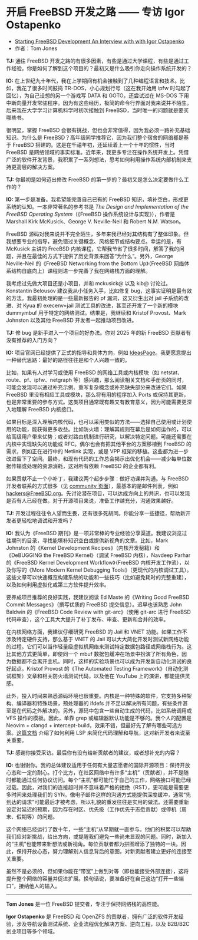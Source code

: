 # 开启 FreeBSD 开发之路 —— 专访 Igor Ostapenko

- [Starting FreeBSD Development An Interview with with Igor Ostapenko](https://freebsdfoundation.org/our-work/journal/browser-based-edition/embedded-2/interview-with-igor-ostapenko/)
- 作者：Tom Jones

**TJ:** 通往 FreeBSD 开发之路的有很多因素，有些是通过大学课程，有些是通过工作经验。你是如何了解到这个项目的？最初又是什么吸引你走向操作系统开发的？

**IO:** 在上世纪九十年代，我在上学期间有机会接触到了几种编程语言和技术。比如，我花了很多时间鼓捣 TR-DOS，小心规划行号（这在我开始用 ipfw 时勾起了回忆），为自己设想的另一个游戏写 DATA 和 GOTO，还尝试过在 MS-DOS 下用中断向量开发常驻程序。因为有这些经历，极简的命令行界面对我来说并不陌生。后来我在大学学习计算机科学时初次接触到 FreeBSD，当时唯一的问题就是要买哪些书。

很明显，掌握 FreeBSD 会很有挑战，但也会非常值得，因为我必须一路补充基础知识。为什么是 FreeBSD？高年级同学推荐它，因为我们整个宿舍的网络都是基于 FreeBSD 搭建的。这是在千禧年初，还延续着上一个十年的惯性，当时 FreeBSD 是网络领域的事实标准。近年来，我更多专注在操作系统开发上。凭借广泛的软件开发背景，我积累了一系列想法，思考如何利用操作系统内部机制来支持更高层的解决方案。

**TJ:** 你最初是如何迈出修改 FreeBSD 的第一步的？最初又是怎么决定要做什么工作的？

**IO:** 第一步是准备。我希望能完善自己已有的 FreeBSD 知识，填补空白，形成更系统的认知。一本非常著名的参考书是 *The Design and Implementation of the FreeBSD Operating System*（《FreeBSD 操作系统设计与实现》），作者是 Marshall Kirk McKusick、George V. Neville-Neil 和 Robert N.M. Watson。

FreeBSD 源码对我来说并不完全陌生，多年来我已经对其结构有了整体印象。但我想要专业的指导，避免错过关键概念、风格细节或结构要点。幸运的是，有 McKusick 主讲的 FreeBSD 内核课程，它帮我节省了很多时间，解答了我的问题，并且在最佳的方式下提供了历史背景来回答“为什么”。另外，George Neville-Neil 的《FreeBSD Networking from the Bottom Up》（FreeBSD 网络体系结构自底向上）课程则进一步完善了我在网络栈方面的理解。

我考虑过先做大项目还是小项目，并和 mckusick@ 以及 kib@ 讨论过。Konstantin Belousov 建议我从小任务入手，比如修复 bug，这事实证明是最有效的方法。我最初处理的是一些最新报告的 pf 漏洞，这又衍生出对 jail 子系统的改进、对 Kyua 的 execenv=jail 测试工具的改进，甚至还开发了一个新的模块 dummymbuf 用于特定的网络测试。结果是，我继续和 Kristof Provost、Mark Johnston 以及其他 FreeBSD 开发者一起推动项目改进。

**TJ:** 修 bug 是新手进入一个项目的好办法。你对 2025 年的新 FreeBSD 贡献者有没有推荐的入门方向？

**IO:** 项目官网已经提供了正式的指导和具体方向，例如 [IdeasPage](https://wiki.freebsd.org/IdeasPage)。我更愿意提出一种替代思路：最好的路径往往是和个人兴趣一致的。

比如，如果有人对学习或使用 FreeBSD 的网络工具或内核模块（如 netstat、route、pf、ipfw、netgraph 等）感兴趣，那么阅读相关文档和手册页的同时，可能会发现可以通过补充示例、重写复杂概念或补充缺失部分来改进它们。如果 FreeBSD 里没有相应工具或模块，那么将有用的程序加入 Ports 或保持其更新，也是非常重要的参与方式。这类项目通常既有趣又有教育意义，因为可能需要更深入地理解 FreeBSD 内核接口。

如果目标是深入理解内核代码，也可以采用类似的方法——选择自己使用或计划使用的功能，能获得更多收益。比如防火墙：理解其规则在幕后是如何运作的，可以给高级用户带来优势；或者对路由机制进行研究，以解决特定问题。可能还需要在内核中实现缺失的功能或 RFC。偶尔也会有把其他平台的方案移植到 FreeBSD 的需求，例如正在进行中的 Netlink 实现，或是 VPP 框架的移植。这些都为进一步改进留下了空间。最终，和现有代码的工作总会揭示出优化机会——减少每单位数据传输或处理的资源消耗，这对所有依赖 FreeBSD 的企业都有利。

如果贡献不止一个小补丁，我建议两个起步步骤：做好功课并沟通。与 FreeBSD 开发者联系的方式很多（见 [community 页面](https://www.freebsd.org/community/)），最基本的是邮件列表，例如 [hackers@FreeBSD.org](mailto:hackers@FreeBSD.org)。先讨论潜在项目，可以达成方向上的共识，也可以发现是否有人已经在做。对于开源项目来说，准备工作越充分，沟通效果越好。

**TJ:** 开发过程往往令人望而生畏，还有很多死胡同。你能分享一些捷径，帮助新开发者更轻松地调试和开发吗？

**IO:** 我认为《FreeBSD 期刊》是一项非常棒的专业经验分享渠道。我建议浏览过往期刊的目录，寻找能填补知识空白或提供新视角的文章。比如，Mark Johnston 的《Kernel Development Recipes》（内核开发秘籍）和《DeBUGGING the FreeBSD Kernel》（调试 FreeBSD 内核），Navdeep Parhar 的《FreeBSD Kernel Development Workflow》（FreeBSD 内核开发工作流），以及你写的《More Modern Kernel Debugging Tools》（更现代的内核调试工具）。这些文章可以快速概览构建系统的功能和一些技巧（比如避免耗时的完整重建），以及如何利用虚拟化或第三方软件提升效率。

要养成项目推荐的良好实践，我建议阅读 Ed Maste 的《Writing Good FreeBSD Commit Messages》（撰写优质的 FreeBSD 提交信息）。迟早也该熟悉 John Baldwin 的《FreeBSD Code Review with git-arc》（使用 git-arc 进行 FreeBSD 代码审查），这个工具大大提升了补丁发布、审查、更新和合并的效率。

在内核网络方面，我建议仔细研究 FreeBSD 的 Jail 和 VNET 功能。如果工作不涉及特定硬件支持，那么基于 VNET 的 Jail 可以大大简化开发时测试新网络功能的过程。它们可以当作轻量级虚拟机网络来测试特定数据包路径或网络栈行为。这比其他方式更简单，即使同一个 mbuf 数据包缓冲在场景中扮演了所有角色，因为数据都不会离开主机。同时，这样的实验场景也可以成为开发新自动化测试的良好起点。Kristof Provost 的《The Automated Testing Framework》（自动化测试框架）文章和相关防火墙测试代码，以及他在 YouTube 上的演讲，都能提供灵感。

此外，投入时间来熟悉源码环境也很重要。内核是一种特殊的软件，它支持多种架构、编译器和特殊场景，预处理器的 ifdefs 并不足以解决所有问题，有些条件甚至是在代码之外解决的。另外，源码中包含一些自动生成的代码，比如系统调用或 VFS 操作的模板。因此，单靠 grep 或编辑器默认功能是不够的。我个人的配置是 Neovim + clangd + intercept-build，效果不错，但最好先了解有哪些可选方案。[这篇文档](https://docs.freebsd.org/en/articles/freebsd-src-lsp/) 介绍了如何利用 LSP 来简化代码理解和导航，这对新开发者来说至关重要。

**TJ:** 感谢你接受采访。最后你有没有给新贡献者的建议，或者想补充的内容？

**IO:** 也谢谢你。我的总体建议适用于任何有大量志愿者的国际开源项目：保持开放心态和一定的耐心。打个比方，在社区网络中有许多“主机”（贡献者），并不是随时都能通过任何协议访问。每个“主机”都可能忙于自己的工作，网络接口可能已经过载。因此，对我们的连接超时并不意味着严格的拒绝（RST），更可能是需要更多时间来处理我们的 SYN。像电子邮件这样的沟通方式能提供深度缓冲，通常“先到达的请求”可能最后才被考虑，所以礼貌的重发往往是实用的做法。还需要重新设定对延迟的预期，因为存在时区、优先级（工作优先于志愿贡献）或停机（周末、假期等）的问题。

这个网络已经运行了数十年，一些“主机”从早期就一直参与。他们的积累可以帮助我们应对新挑战，给出方向，或提醒我们避免一些尚未显现的问题。同时，新加入的“主机”也能带来新想法或新视角。每位贡献者都为拼图增添了独特的一块。因此，保持开放心态，努力理解别人信息背后的意图，对新贡献者建立更好的连接至关重要。

虽然不是必须的，但如果你能在“带宽”上做到对等（即也能接受外部连接），这将提升整个网络的容量并促进扩展。换句话说，要准备好在自己这边“打开一些端口”，接纳他人的输入。

---

**Tom Jones** 是一位 FreeBSD 提交者，专注于保持网络栈的高性能。

**Igor Ostapenko** 是 FreeBSD 和 OpenZFS 的贡献者，拥有广泛的软件开发经验，涉及导航设备测试系统、企业流程优化解决方案、逆向工程，以及 B2B/B2C 创业项目等多个领域。
